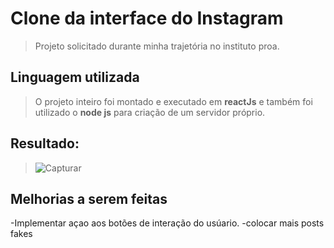 # Clone  da interface do Instagram
>Projeto solicitado durante minha trajetória no instituto proa.


## Linguagem utilizada

>O projeto inteiro foi montado e executado em **reactJs** e também foi utilizado o **node js** para criação de um servidor próprio.


## Resultado:
>![Capturar](https://user-images.githubusercontent.com/95141272/200239453-7122fbef-43c4-43e5-ab94-b4f8be79b42c.JPG)

## Melhorias a serem feitas
-Implementar açao aos botões de interação do usúario.
-colocar mais posts fakes
